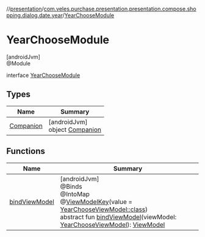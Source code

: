 //[presentation](../../../index.md)/[com.veles.purchase.presentation.presentation.compose.shopping.dialog.date.year](../index.md)/[YearChooseModule](index.md)

# YearChooseModule

[androidJvm]\
@Module

interface [YearChooseModule](index.md)

## Types

| Name | Summary |
|---|---|
| [Companion](-companion/index.md) | [androidJvm]<br>object [Companion](-companion/index.md) |

## Functions

| Name | Summary |
|---|---|
| [bindViewModel](bind-view-model.md) | [androidJvm]<br>@Binds<br>@IntoMap<br>@[ViewModelKey](../../com.veles.purchase.presentation.di.annotation.mapkey/-view-model-key/index.md)(value = [YearChooseViewModel::class](../-year-choose-view-model/index.md))<br>abstract fun [bindViewModel](bind-view-model.md)(viewModel: [YearChooseViewModel](../-year-choose-view-model/index.md)): [ViewModel](https://developer.android.com/reference/kotlin/androidx/lifecycle/ViewModel.html) |
